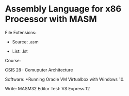 # Assembly Language for x86 Processor with MASM

File Extensions:
  
- Source: .asm
  
- List:   .lst

Course: 

CSIS 28 : Comuputer Architecture

Software: *Running Oracle VM Virtualbox with Windows 10. 
 
 Write: MASM32 Editor
 Test: VS Express 12


